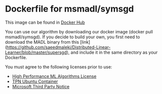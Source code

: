 # Dockerfile for msmadl/symsgd
This image can be found in [Docker Hub](https://hub.docker.com/r/msmadl/symsgd/)

You can use our algorithm by downloading our docker image (docker pull msmadl/symsgd).  If you decide to build your own, you first need to download the MADL binary from this [link] (https://github.com/saeedmaleki/Distributed-Linear-Learner/blob/master/supersgd), and include it in the same directory as your Dockerfile.

You must agree to the following licenses prior to use:
* [High Performance ML Algorithms License](https://github.com/saeedmaleki/Distributed-Linear-Learner/blob/master/High%20Performance%20ML%20Algorithms%20-%20Standalone%20(free)%20Use%20Terms%20V2%20(06-06-18).docx)
* [TPN Ubuntu Container](https://github.com/saeedmaleki/Distributed-Linear-Learner/blob/master/TPN_Ubuntu%20Container_16-04-FINAL.docx)
* [Microsoft Third Party Notice](https://github.com/saeedmaleki/Distributed-Linear-Learner/blob/master/MicrosoftThirdPartyNotice.txt)
